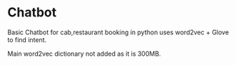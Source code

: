 # Chatbot
Basic Chatbot for cab,restaurant booking in python uses word2vec + Glove  to find intent.


Main word2vec dictionary not added as it is 300MB.
